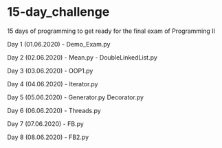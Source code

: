# 15-day_challenge
15 days of programming to get ready for the final exam of Programming II

Day 1 (01.06.2020)  - Demo_Exam.py

Day 2 (02.06.2020)  - Mean.py
                    - DoubleLinkedList.py

Day 3 (03.06.2020)  - OOP1.py

Day 4 (04.06.2020)  - Iterator.py

Day 5 (05.06.2020)  - Generator.py
                      Decorator.py
                      
Day 6 (06.06.2020)  - Threads.py

Day 7 (07.06.2020)  - FB.py

Day 8 (08.06.2020)  - FB2.py

